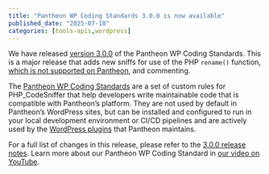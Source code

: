 ```yaml
---
title: "Pantheon WP Coding Standards 3.0.0 is now available"
published_date: "2025-07-18"
categories: [tools-apis,wordpress]
---
```


We have released [version 3.0.0](https://github.com/pantheon-systems/pantheon-wp-coding-standards/releases/tag/3.0.0) of the Pantheon WP Coding Standards. This is a major release that adds new sniffs for use of the PHP `rename()` function, [which is not supported on Pantheon](/guides/filesystem/files-directories#renamemove-files-or-directories), and commenting.

The [Pantheon WP Coding Standards](https://github.com/pantheon-systems/pantheon-wp-coding-standards) are a set of custom rules for PHP_CodeSniffer that help developers write maintainable code that is compatible with Pantheon’s platform. They are not used by default in Pantheon’s WordPress sites, but can be installed and configured to run in your local development environment or CI/CD pipelines and are actively used by the [WordPress plugins](https://profiles.wordpress.org/getpantheon/#content-plugins) that Pantheon maintains.

For a full list of changes in this release, please refer to the [3.0.0 release notes](https://github.com/pantheon-systems/pantheon-wp-coding-standards/releases/tag/3.0.0). Learn more about our Pantheon WP Coding Standard in [our video on YouTube](https://www.youtube.com/watch?v=WpxG7TJAFhU).